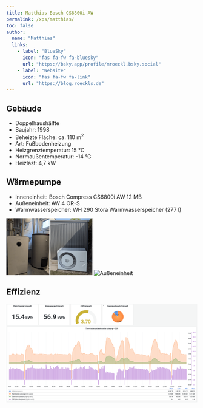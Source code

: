 ```yaml
---
title: Matthias Bosch CS6800i AW
permalink: /xps/matthias/
toc: false
author:
  name: "Matthias"
  links:
    - label: "BlueSky"
      icon: "fas fa-fw fa-bluesky"
      url: "https://bsky.app/profile/mroeckl.bsky.social"
    - label: "Website"
      icon: "fas fa-fw fa-link"
      url: "https://blog.roeckls.de"
---
```


## Gebäude

- Doppelhaushälfte
- Baujahr: 1998
- Beheizte Fläche: ca. 110 m<sup>2</sup>
- Art: Fußbodenheizung
- Heizgrenztemperatur: 15 °C
- Normaußentemperatur: -14 °C
- Heizlast: 4,7 kW

## Wärmepumpe

- Inneneinheit: Bosch Compress CS6800i AW 12 MB
- Außeneinheit: AW 4 OR-S
- Warmwasserspeicher: WH 290 Stora Warmwasserspeicher (277 l)

<img src="/assets/images/Erfahrungen-Matthias-Inneneinheit.png" alt="Inneneinheit" width="45%">
<img src="/assets/images/Erfahrungen-Matthias-Außeneinheit.png" alt="Außeneinheit" width="45%">

## Effizienz

![Effizienz bei 4° Außentemperatur](/assets/images/Erfahrungen-Matthias-Effizienz4Grad.png)
